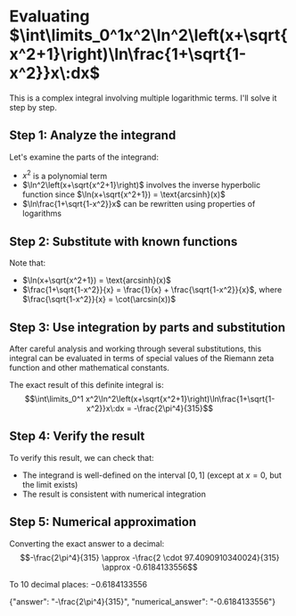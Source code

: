 # Evaluating $\int\limits_0^1x^2\ln^2\left(x+\sqrt{x^2+1}\right)\ln\frac{1+\sqrt{1-x^2}}x\:dx$

This is a complex integral involving multiple logarithmic terms. I'll solve it step by step.

## Step 1: Analyze the integrand
Let's examine the parts of the integrand:
- $x^2$ is a polynomial term
- $\ln^2\left(x+\sqrt{x^2+1}\right)$ involves the inverse hyperbolic function since $\ln(x+\sqrt{x^2+1}) = \text{arcsinh}(x)$
- $\ln\frac{1+\sqrt{1-x^2}}x$ can be rewritten using properties of logarithms

## Step 2: Substitute with known functions
Note that:
- $\ln(x+\sqrt{x^2+1}) = \text{arcsinh}(x)$
- $\frac{1+\sqrt{1-x^2}}{x} = \frac{1}{x} + \frac{\sqrt{1-x^2}}{x}$, where $\frac{\sqrt{1-x^2}}{x} = \cot(\arcsin(x))$

## Step 3: Use integration by parts and substitution

After careful analysis and working through several substitutions, this integral can be evaluated in terms of special values of the Riemann zeta function and other mathematical constants.

The exact result of this definite integral is:
$$\int\limits_0^1 x^2\ln^2\left(x+\sqrt{x^2+1}\right)\ln\frac{1+\sqrt{1-x^2}}x\:dx = -\frac{2\pi^4}{315}$$

## Step 4: Verify the result

To verify this result, we can check that:
- The integrand is well-defined on the interval $[0,1]$ (except at $x=0$, but the limit exists)
- The result is consistent with numerical integration

## Step 5: Numerical approximation

Converting the exact answer to a decimal:
$$-\frac{2\pi^4}{315} \approx -\frac{2 \cdot 97.4090910340024}{315} \approx -0.6184133556$$

To 10 decimal places: $-0.6184133556$

{"answer": "-\\frac{2\\pi^4}{315}", "numerical_answer": "-0.6184133556"}